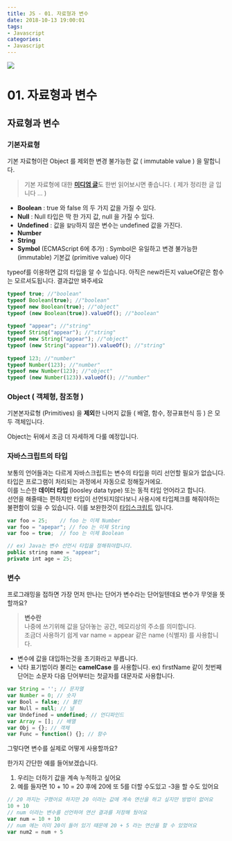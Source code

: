 ```yaml
---
title: JS - 01. 자료형과 변수
date: 2018-10-13 19:00:01
tags:
- Javascript
categories: 
- Javascript
---
```


![](https://raw.githubusercontent.com/appear/simpleJS/gh-pages/docs/body.png)

# 01. 자료형과 변수

## 자료형과 변수 

### 기본자료형

기본 자료형이란 Object 를 제외한 변경 불가능한 값 \( immutable value \) 을 말합니다.

> 기본 자료형에 대한 [**미디엄 글**](https://medium.com/@appear.ko/javascript-primitives-type-%EC%97%90-%EB%8C%80%ED%95%9C-%EC%9D%B4%EC%95%BC%EA%B8%B0-225de7eb471c)도 한번 읽어보시면 좋습니다. \( 제가 정리한 글 입니다 ... \)

* **Boolean** : true 와 false 의 두 가지 값을 가질 수 있다.
* **Null** : Null 타입은 딱 한 가지 값, null 을 가질 수 있다.
* **Undefined** : 값을 `할당`하지 않은 변수는 undefined 값을 가진다.
* **Number**
* **String**
* **Symbol** \(ECMAScript 6에 추가\) : Symbol은 유일하고 변경 불가능한 \(immutable\) 기본값 \(primitive value\) 이다

typeof를 이용하면 값의 타입을 알 수 있습니다. 아직은 new라든지 valueOf같은 함수는 모르셔도됩니다. 결과값만 봐주세요

```javascript
typeof true; //"boolean"
typeof Boolean(true); //"boolean"
typeof new Boolean(true); //"object"
typeof (new Boolean(true)).valueOf(); //"boolean"
 
typeof "appear"; //"string"
typeof String("appear"); //"string"
typeof new String("appear"); //"object"
typeof (new String("appear")).valueOf(); //"string"
 
typeof 123; //"number"
typeof Number(123); //"number"
typeof new Number(123); //"object"
typeof (new Number(123)).valueOf(); //"number"
```

### Object \( 객체형, 참조형 \)

기본본자료형 \(Primitives\) 을 **제외**한 나머지 값들 \( 배열, 함수, 정규표현식 등 \) 은 모두 객체입니다.

Object는 뒤에서 조금 더 자세하게 다룰 예정입니다.

### 자바스크립트의 타입

보통의 언어들과는 다르게 자바스크립트는 변수의 타입을 미리 선언할 필요가 없습니다.   
타입은 프로그램이 처리되는 과정에서 자동으로 정해질거에요.   
이를 느슨한 **데이터 타입** \(loosley data type\) 또는 동적 타입 언어라고 합니다.  
선언을 해줄때는 편하지만 타입이 선언되지않다보니 사용시에 타입체크를 해줘야하는 불편함이 있을 수 있습니다. 이를 보완한것이 [타입스크립트](https://hyunseob.github.io/2016/09/25/typescript-introduction/) 입니다.

```javascript
var foo = 25;    // foo 는 이제 Number 
var foo = "apepar"; // foo 는 이제 String 
var foo = true;  // foo 는 이제 Boolean 

// ex) Java는 변수 선언시 타입을 정해줘야합니다.
public string name = "appear";
private int age = 25;
```

### 변수

프로그래밍을 접하면 가장 먼저 만나는 단어가 변수라는 단어일텐데요 변수가 무엇을 뜻할까요?

> **변수란**  
> 나중에 쓰기위해 값을 담아놓는 공간, 메모리상의 주소를 의미합니다.   
> 조금더 사용하기 쉽게 var name = appear 같은 name \(식별자\) 를 사용합니다.

* 변수에 값을 대입하는것을 초기화라고 부릅니다.
* 낙타 표기법이라 불리는 **camelCase** 를 사용합니다.  ex\) firstName 같이 첫번째 단어는 소문자 다음 단어부터는 첫글자를 대문자로 사용합니다.

```javascript
var String = ''; // 문자열
var Number = 0; // 숫자
var Bool = false; // 불린
var Null = null; // 널
var Undefined = undefined; // 언디파인드
var Array = []; // 배열
var Obj = {}; // 객체
var Func = function() {}; // 함수
```

그렇다면 변수를 실제로 어떻게 사용할까요?   
  
한가지 간단한 예를 들어보겠습니다.

1. 우리는 더하기 값을 계속 누적하고 싶어요 
2. 예를 들자면 10 + 10 = 20 후에 20에 또 5를 더할 수도있고 -3을 할 수도 있어요

```javascript
// 20 까지는 구했어요 하지만 20 이라는 값에 계속 연산을 하고 싶지만 방법이 없어요
10 + 10 
// num 이라는 변수를 선언하여 연산 결과를 저장해 뒀어요 
var num = 10 + 10 
// num 에는 이미 20이 들어 있기 때문에 20 + 5 라는 연산을 할 수 있었어요
var num2 = num + 5 
```
